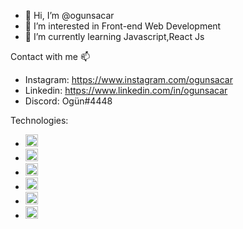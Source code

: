 - 👋 Hi, I’m @ogunsacar
- 👀 I’m interested in Front-end Web Development
- 🌱 I’m currently learning Javascript,React Js
 


Contact with me 📫

- Instagram: https://www.instagram.com/ogunsacar 
- Linkedin: https://www.linkedin.com/in/ogunsacar
- Discord: Ogün#4448

Technologies:
- <img src="https://upload.wikimedia.org/wikipedia/commons/thumb/9/99/Unofficial_JavaScript_logo_2.svg/800px-Unofficial_JavaScript_logo_2.svg.png" width="20">
- <img src="https://play-lh.googleusercontent.com/85WnuKkqDY4gf6tndeL4_Ng5vgRk7PTfmpI4vHMIosyq6XQ7ZGDXNtYG2s0b09kJMw" width="20">
- <img src="https://upload.wikimedia.org/wikipedia/commons/thumb/d/d5/CSS3_logo_and_wordmark.svg/640px-CSS3_logo_and_wordmark.svg.png" width="20">
- <img src="https://sass-lang.com/assets/img/styleguide/seal-color-aef0354c.png" width="20">
- <img src="https://upload.wikimedia.org/wikipedia/commons/thumb/4/47/React.svg/1200px-React.svg.png" width="20">
- <img src="https://upload.wikimedia.org/wikipedia/commons/thumb/b/b2/Bootstrap_logo.svg/1200px-Bootstrap_logo.svg.png" width="20">

<!---
ogunsacar/ogunsacar is a ✨ special ✨ repository because its `README.md` (this file) appears on your GitHub profile.
You can click the Preview link to take a look at your changes.
--->
